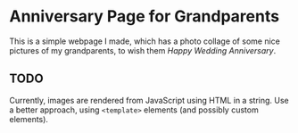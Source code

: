# Anniversary Page for Grandparents

This is a simple webpage I made, which has a photo collage of some nice pictures 
of my grandparents, to wish them *Happy Wedding Anniversary*.

## TODO

Currently, images are rendered from JavaScript using HTML in a string.
Use a better approach, using ```<template>``` elements (and possibly custom elements).